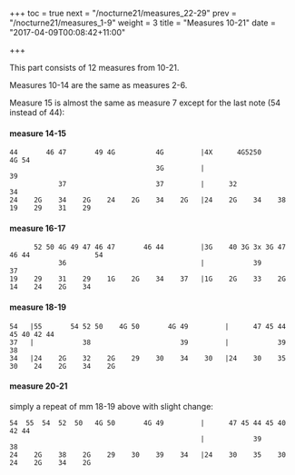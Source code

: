 +++
toc = true
next = "/nocturne21/measures_22-29"
prev = "/nocturne21/measures_1-9"
weight = 3
title = "Measures 10-21"
date = "2017-04-09T00:08:42+11:00"

+++


This part consists of 12 measures from 10-21.

Measures 10-14 are the same as measures 2-6.

Measure 15 is almost the same as measure 7 except for the last note (54 instead of 44):

#### measure 14-15
~~~~
44       46 47       49 4G          4G         |4X      4G5250       4G 54
                                    3G         |                                    39
            37                      37         |      32                            34
24    2G    34    2G    24    2G    34    2G   |24    2G    34    38    19    29    31    29
~~~~


#### measure 16-17
~~~~
      52 50 4G 49 47 46 47       46 44         |3G    40 3G 3x 3G 47 46 44                54
            36                                 |            39                            37
19    29    31    29    1G    2G    34    37   |1G    2G    33    2G    14    24    2G    34
~~~~


#### measure 18-19
~~~~
54   |55       54 52 50    4G 50       4G 49         |      47 45 44 45 40 42 44
37   |            38                      39         |            39                      38
34   |24    2G    32    2G    29    30    34    30   |24    30    35    30    24    2G    34    2G
~~~~


#### measure 20-21
simply a repeat of mm 18-19 above with slight change:

~~~~
54  55  54  52  50   4G 50       4G 49         |      47 45 44 45 40 42 44
                                               |            39                      38
24    2G    38    2G    29    30    39    34   |24    30    35    30    24    2G    34    2G
~~~~

